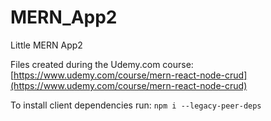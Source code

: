 # MERN_App2

Little MERN App2

Files created during the Udemy.com course:
[https://www.udemy.com/course/mern-react-node-crud](https://www.udemy.com/course/mern-react-node-crud)

To install client dependencies run: `npm i --legacy-peer-deps`

